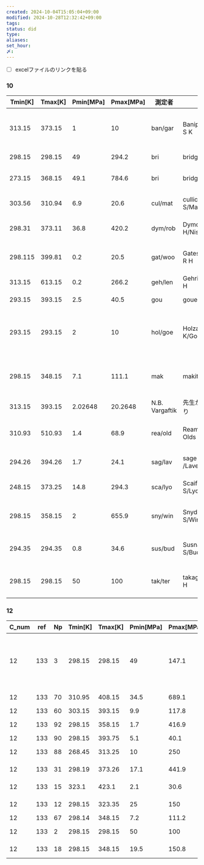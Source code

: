 ```yaml
---
created: 2024-10-04T15:05:04+09:00
modified: 2024-10-28T12:32:42+09:00
tags: 
status: did
type: 
aliases: 
set_hour: 
〆: 
---
```

- [ ] excelファイルのリンクを貼る
### 10
| Tmin[K] | Tmax[K] | Pmin[MPa] | Pmax[MPa] | 測定者            | 測定者                       | 論文ワード(略)                                                                  |
| ------- | ------- | --------- | --------- | -------------- | ------------------------- | ------------------------------------------------------------------------- |
| 313.15  | 373.15  | 1         | 10        | ban/gar        | Banipal T S/Garg S K      | Heat capacities and Densities of liquid n Octane Nonane Decane Hexadecane |
| 298.15  | 298.15  | 49        | 294.2     | bri            | bridgeman P W             | 40000kg/cm^2 Especially 1949                                              |
| 273.15  | 368.15  | 49.1      | 784.6     | bri            | bridgeman P W             | The volume of eighteen 1931, 66, 185,233                                  |
| 303.56  | 310.94  | 6.9       | 20.6      | cul/mat        | cullick A S/Mathis M L    | Density of Normal Pentane 1984                                            |
| 298.31  | 373.11  | 36.8      | 420.2     | dym/rob        | Dymond J H/Nishikido N    | some pure n alkanes and binary 1982                                       |
| 298.115 | 399.81  | 0.2       | 20.5      | gat/woo        | Gates J A/ Wood R H       | Densities and Heat Capacities of 1 butanol n- Decane 298 400              |
| 313.15  | 613.15  | 0.2       | 266.2     | geh/len        | Gehrig M/Lentz H          | for decane up to 300MPa 1983                                              |
| 293.15  | 393.15  | 2.5       | 40.5      | gou            | gouel P                   | Density  of Alkane C6-16                                                  |
| 293.15  | 293.15  | 2         | 10        | hol/goe        | Holzapfel K/Goetze G      | Volume and isothermal Compressibility of some normal alkanes C5-16 1987   |
| 298.15  | 348.15  | 7.1       | 111.1     | mak            | makita T                  | Pricate communication 1985 (data were obtained from J H Dymond            |
| 313.15  | 393.15  | 2.02648   | 20.2648   | N.B. Vargaftik | 先生からの書籍より                 |                                                                           |
| 310.93  | 510.93  | 1.4       | 68.9      | rea/old        | Reamer H H/ Olds R H      | phase equilibria methane- decane system1942                               |
| 294.26  | 394.26  | 1.7       | 24.1      | sag/lav        | sage B, H /Lavender, H. M | phase equilibria hydrocarbon system1940                                   |
| 248.15  | 373.25  | 14.8      | 294.3     | sca/lyo        | Scaife W G S/Lyons C G R  | Dielectric permitivity and pvt 1980                                       |
| 298.15  | 358.15  | 2         | 655.9     | sny/win        | Snyder P S/Winnick J      | The Pressure Volume and temperature 1970                                  |
| 294.35  | 294.35  | 0.8       | 34.6      | sus/bud        | Susnar S S/Budzial C J    | Pressure Dependence of the density of N-Alkanes 1992                      |
| 298.15  | 298.15  | 50        | 100       | tak/ter        | takagiT/Teranishi H       | Ultrasonic Speed and Thermodynamics for Binary                            |

### 12
| C_num | ref | Np  | Tmin[K] | Tmax[K] | Pmin[MPa] | Pmax[MPa] | memo       | 測定者               | 論文ワード                                                                    |
| ----- | --- | --- | ------- | ------- | --------- | --------- | ---------- | ----------------- | ------------------------------------------------------------------------ |
| 12    | 133 | 3   | 298.15  | 298.15  | 49        | 147.1     | 49-bri     | Bridgeman         | The volume of eighteen liquids as a function of pressure and temperature |
| 12    | 133 | 70  | 310.95  | 408.15  | 34.5      | 689.1     | 58cut/mcm  | cutler Mcmickle   |                                                                          |
| 12    | 133 | 60  | 303.15  | 393.15  | 9.9       | 117.8     | 60-boe     | Boulhower         |                                                                          |
| 12    | 133 | 92  | 298.15  | 358.15  | 1.7       | 416.9     | 70-sny/win | snyder Winnick    |                                                                          |
| 12    | 133 | 90  | 298.15  | 393.75  | 5.1       | 40.1      | 78-gou     | gouel             |                                                                          |
| 12    | 133 | 88  | 268.45  | 313.25  | 10        | 250       | 80-lan/wur | landau Wurflinger |                                                                          |
| 12    | 133 | 31  | 298.19  | 373.26  | 17.1      | 441.9     | 82-dym/rob | dymond robertson  |                                                                          |
| 12    | 133 | 15  | 323.1   | 423.1   | 2.1       | 30.6      | 83-rou/ric | rousseaux richon  |                                                                          |
| 12    | 133 | 12  | 298.15  | 323.35  | 25        | 150       | 85-eas/woo | easteal woolf     |                                                                          |
| 12    | 133 | 67  | 298.14  | 348.15  | 7.2       | 111.2     | 85-mak     | makita            |                                                                          |
| 12    | 133 | 2   | 298.15  | 298.15  | 50        | 100       | 85-tak/ter | takagi teranishi  |                                                                          |
| 12    | 133 | 18  | 298.15  | 348.15  | 19.5      | 150.8     | 91-tan/hos | tanaka hosokawa   |                                                                          |

